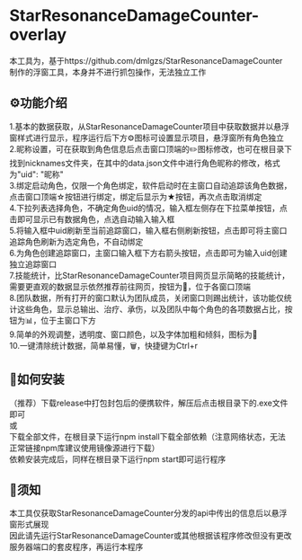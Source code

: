 # StarResonanceDamageCounter-overlay
本工具为，基于https://github.com/dmlgzs/StarResonanceDamageCounter<br>
制作的浮窗工具，本身并不进行抓包操作，无法独立工作<br>

⚙功能介绍
--
1.基本的数据获取，从StarResonanceDamageCounter项目中获取数据并以悬浮窗样式进行显示，程序运行后下方⚙图标可设置显示项目，悬浮窗所有角色独立<br>
2.昵称设置，可在获取到角色信息后点击窗口顶端的✏️图标修改，也可在根目录下找到nicknames文件夹，在其中的data.json文件中进行角色昵称的修改，格式为"uid": "昵称"<br>
3.绑定启动角色，仅限一个角色绑定，软件启动时在主窗口自动追踪该角色数据，点击窗口顶端☆按钮进行绑定，绑定后显示为★按钮，再次点击取消绑定<br>
4.下拉列表选择角色，不确定角色uid的情况，输入框左侧存在下拉菜单按钮，点击即可显示已有数据角色，点选自动输入输入框<br>
5.将输入框中uid刷新至当前追踪窗口，输入框右侧刷新按钮，点击即可将主窗口追踪角色刷新为选定角色，不自动绑定<br>
6.为角色创建追踪窗口，主窗口输入框下方右箭头按钮，点击即可为输入uid创建独立追踪窗口<br>
7.技能统计，比StarResonanceDamageCounter项目网页显示简略的技能统计，需要更直观的数据显示依然推荐前往网页，按钮为📄，位于各窗口顶端<br>
8.团队数据，所有打开的窗口默认为团队成员，关闭窗口则踢出统计，该功能仅统计这些角色，显示总输出、治疗、承伤，以及团队中每个角色的各项数据占比，按钮为📊，位于主窗口下方<br>
9.简单的外观调整，透明度、窗口颜色，以及字体加粗和倾斜，图标为🎨<br>
10.一键清除统计数据，简单易懂，🗑️，快捷键为Ctrl+r<br>

🔧如何安装
--
（推荐）下载release中打包封包后的便携软件，解压后点击根目录下的.exe文件即可<br>
或<br>
下载全部文件，在根目录下运行npm install下载全部依赖（注意网络状态，无法正常链接npm库建议使用镜像源进行下载）<br>
依赖安装完成后，同样在根目录下运行npm start即可运行程序<br>

📕须知
--
本工具仅获取StarResonanceDamageCounter分发的api中传出的信息后以悬浮窗形式展现<br>
因此请先运行StarResonanceDamageCounter或其他根据该程序修改但没有更改服务器端口的套皮程序，再运行本程序
